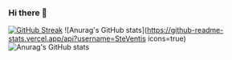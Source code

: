 ### Hi there 👋

<!--
**SteVentis/SteVentis** is a ✨ _special_ ✨ repository because its `README.md` (this file) appears on your GitHub profile.

Here are some ideas to get you started:

- 🔭 I’m currently working on ...
- 🌱 I’m currently learning ...
- 👯 I’m looking to collaborate on ...
- 🤔 I’m looking for help with ...
- 💬 Ask me about ...
- 📫 How to reach me: ...
- 😄 Pronouns: ...
- ⚡ Fun fact: ...
-->

[![GitHub Streak](https://github-readme-streak-stats.herokuapp.com/?user=SteVentis)](https://git.io/streak-stats)
![Anurag's GitHub stats](https://github-readme-stats.vercel.app/api?username=SteVentis icons=true)
![Anurag's GitHub stats](https://github-readme-stats.vercel.app/api?username=SteVentis&show_icons=true&theme=radical)
